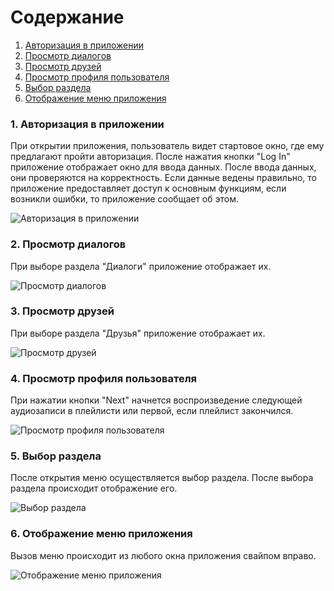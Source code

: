 # Содержание
1. [Авторизация в приложении](#1)
2. [Просмотр диалогов](#2)
3. [Просмотр друзей](#3)
4. [Просмотр профиля пользователя](#4)
5. [Выбор раздела](#5)
6. [Отображение меню приложения](#6)


### 1. Авторизация в приложении<a name="1"></a>
При открытии приложения, пользователь видет стартовое окно, где ему предлагают пройти авторизация. После нажатия кнопки "Log In" приложение отображает окно для ввода данных. После ввода данных, они проверяются на корректность. Если данные ведены правильно, то приложение предоставляет доступ к основным функциям, если возникли ошибки, то приложение сообщает об этом.

![Авторизация в приложении](https://raw.githubusercontent.com/y-harkavik/InTouch/master/Documents/Diagrams/Activity/Images/Authorization.png)

### 2. Просмотр диалогов<a name="2"></a>
При выборе раздела "Диалоги" приложение отображает их.

![Просмотр диалогов](https://raw.githubusercontent.com/y-harkavik/InTouch/master/Documents/Diagrams/Activity/Images/ShowDialogsList.png)
  
### 3. Просмотр друзей<a name="3"></a>
При выборе раздела "Друзья" приложение отображает их.

![Просмотр друзей](https://raw.githubusercontent.com/y-harkavik/InTouch/master/Documents/Diagrams/Activity/Images/ShowFriendsList.png)

### 4. Просмотр профиля пользователя<a name="4"></a>
При нажатии кнопки "Next" начнется воспроизведение следующей аудиозаписи в плейлисти или первой, если плейлист закончился.

![Просмотр профиля пользователя](https://raw.githubusercontent.com/y-harkavik/InTouch/master/Documents/Diagrams/Activity/Images/ShowUserInfo.png)

### 5. Выбор раздела<a name="5"></a>
После открытия меню осуществляется выбор раздела. После выбора раздела происходит отображение его.

![Выбор раздела](https://raw.githubusercontent.com/y-harkavik/InTouch/master/Documents/Diagrams/Activity/Images/ChooseSection.png)

### 6. Отображение меню приложения<a name="6"></a>
Вызов меню происходит из любого окна приложения свайпом вправо.

![Отображение меню приложения](https://raw.githubusercontent.com/y-harkavik/InTouch/master/Documents/Diagrams/Activity/Images/ShowMenu.png)

